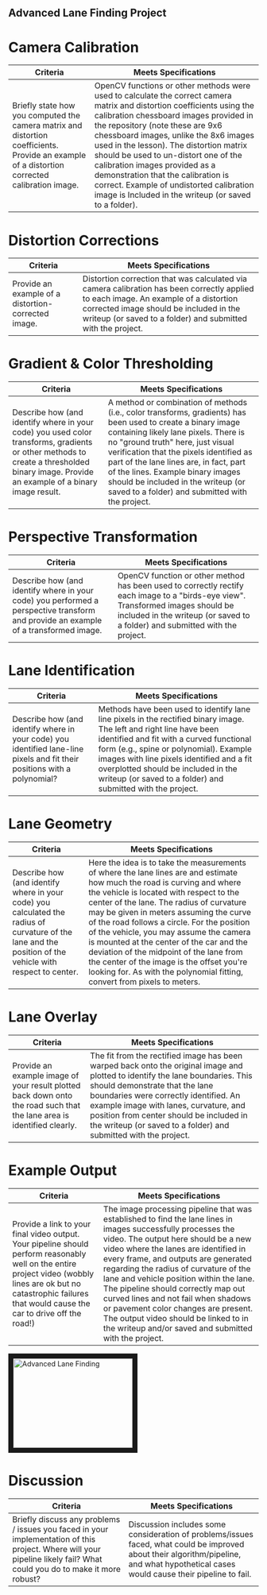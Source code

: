 ## Advanced Lane Finding Project

# Camera Calibration

|Criteria|Meets Specifications|
|--|--|
|Briefly state how you computed the camera matrix and distortion coefficients. Provide an example of a distortion corrected calibration image.|OpenCV functions or other methods were used to calculate the correct camera matrix and distortion coefficients using the calibration chessboard images provided in the repository (note these are 9x6 chessboard images, unlike the 8x6 images used in the lesson). The distortion matrix should be used to un-distort one of the calibration images provided as a demonstration that the calibration is correct. Example of undistorted calibration image is Included in the writeup (or saved to a folder).|

# Distortion Corrections

|Criteria|Meets Specifications|
|--|--|
|Provide an example of a distortion-corrected image.|Distortion correction that was calculated via camera calibration has been correctly applied to each image. An example of a distortion corrected image should be included in the writeup (or saved to a folder) and submitted with the project.|

# Gradient & Color Thresholding

|Criteria|Meets Specifications|
|--|--|
|Describe how (and identify where in your code) you used color transforms, gradients or other methods to create a thresholded binary image. Provide an example of a binary image result.|A method or combination of methods (i.e., color transforms, gradients) has been used to create a binary image containing likely lane pixels. There is no "ground truth" here, just visual verification that the pixels identified as part of the lane lines are, in fact, part of the lines. Example binary images should be included in the writeup (or saved to a folder) and submitted with the project.|

# Perspective Transformation
|Criteria|Meets Specifications|
|--|--|
|Describe how (and identify where in your code) you performed a perspective transform and provide an example of a transformed image.|OpenCV function or other method has been used to correctly rectify each image to a "birds-eye view". Transformed images should be included in the writeup (or saved to a folder) and submitted with the project.|

# Lane Identification
|Criteria|Meets Specifications|
|--|--|
|Describe how (and identify where in your code) you identified lane-line pixels and fit their positions with a polynomial?|Methods have been used to identify lane line pixels in the rectified binary image. The left and right line have been identified and fit with a curved functional form (e.g., spine or polynomial). Example images with line pixels identified and a fit overplotted should be included in the writeup (or saved to a folder) and submitted with the project.|

# Lane Geometry
|Criteria|Meets Specifications|
|--|--|
|Describe how (and identify where in your code) you calculated the radius of curvature of the lane and the position of the vehicle with respect to center.|Here the idea is to take the measurements of where the lane lines are and estimate how much the road is curving and where the vehicle is located with respect to the center of the lane. The radius of curvature may be given in meters assuming the curve of the road follows a circle. For the position of the vehicle, you may assume the camera is mounted at the center of the car and the deviation of the midpoint of the lane from the center of the image is the offset you're looking for. As with the polynomial fitting, convert from pixels to meters.|

# Lane Overlay
|Criteria|Meets Specifications|
|--|--|
|Provide an example image of your result plotted back down onto the road such that the lane area is identified clearly.|The fit from the rectified image has been warped back onto the original image and plotted to identify the lane boundaries. This should demonstrate that the lane boundaries were correctly identified. An example image with lanes, curvature, and position from center should be included in the writeup (or saved to a folder) and submitted with the project.|

# Example Output
|Criteria|Meets Specifications|
|--|--|
|Provide a link to your final video output. Your pipeline should perform reasonably well on the entire project video (wobbly lines are ok but no catastrophic failures that would cause the car to drive off the road!)|The image processing pipeline that was established to find the lane lines in images successfully processes the video. The output here should be a new video where the lanes are identified in every frame, and outputs are generated regarding the radius of curvature of the lane and vehicle position within the lane. The pipeline should correctly map out curved lines and not fail when shadows or pavement color changes are present. The output video should be linked to in the writeup and/or saved and submitted with the project.|

<a href="http://www.youtube.com/watch?feature=player_embedded&v=05e3YNzs7xE&t=2s
" target="_blank"><img src="http://img.youtube.com/vi/05e3YNzs7xE&t=2s/0.jpg"
alt="Advanced Lane Finding" width="240" height="180" border="10" /></a>

# Discussion
|Criteria|Meets Specifications|
|--|--|
|Briefly discuss any problems / issues you faced in your implementation of this project. Where will your pipeline likely fail? What could you do to make it more robust?|Discussion includes some consideration of problems/issues faced, what could be improved about their algorithm/pipeline, and what hypothetical cases would cause their pipeline to fail.|

